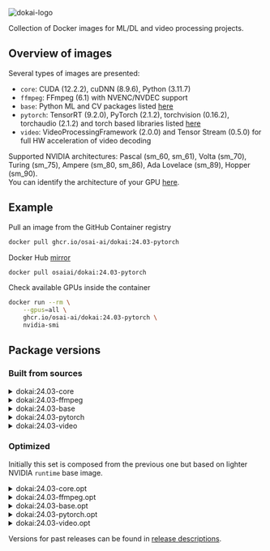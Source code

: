 ![dokai-logo](https://raw.githubusercontent.com/osai-ai/dokai/master/pics/dokai-logo.png)

Collection of Docker images for ML/DL and video processing projects.

## Overview of images

Several types of images are presented:

* `core`: CUDA (12.2.2), cuDNN (8.9.6), Python (3.11.7)
* `ffmpeg`: FFmpeg (6.1) with NVENC/NVDEC support
* `base`: Python ML and CV packages listed [here](docker/requirements/requirements_base.txt)
* `pytorch`: TensorRT (9.2.0), PyTorch (2.1.2), torchvision (0.16.2), torchaudio (2.1.2) and torch based libraries listed [here](docker/requirements/requirements_pytorch.txt)
* `video`: VideoProcessingFramework (2.0.0) and Tensor Stream (0.5.0) for full HW acceleration of video decoding 

Supported NVIDIA architectures: Pascal (sm_60, sm_61), Volta (sm_70), Turing (sm_75), Ampere (sm_80, sm_86), Ada Lovelace (sm_89), Hopper (sm_90).  
You can identify the architecture of your GPU [here](https://arnon.dk/matching-sm-architectures-arch-and-gencode-for-various-nvidia-cards/).

## Example

Pull an image from the GitHub Container registry
```bash
docker pull ghcr.io/osai-ai/dokai:24.03-pytorch
```

Docker Hub [mirror](https://hub.docker.com/r/osaiai/dokai/tags)
```bash
docker pull osaiai/dokai:24.03-pytorch
```

Check available GPUs inside the container
```bash
docker run --rm \
    --gpus=all \
    ghcr.io/osai-ai/dokai:24.03-pytorch \
    nvidia-smi
```

## Package versions

### Built from sources

<details><summary>dokai:24.03-core</summary>
<p>

[ghcr.io/osai-ai/dokai:24.03-core](https://github.com/osai-ai/dokai/pkgs/container/dokai/160087553?tag=24.03-core)

Image based on `nvidia/cuda:12.2.2-cudnn8-devel-ubuntu22.04` which includes:

- Ubuntu 22.04 Operational System;
- CUDA (12.2.2);
- cuDNN (8.9.6);
- NVCC;
- etc..

On top of that packages are installed, here's a brief description and purpose of each:

**Python (3.11.8):**
- **python3.11** is a programming language used for scripting and software development.
- **python3.11-dev** contains header files and development tools for building Python extensions.
- **python3.11-distutils** contains utilities for distributing and installing Python packages.
- **python3.11-tk** contains Tkinter, a GUI toolkit for Python.

**Builders, configurators and compilers:**
- **build-essential** package contains essential tools required for building software on Ubuntu, including compilers (gcc, g++, etc.) and build-related tools.
- **Yasm and nasm** are assemblers used for compiling assembly language code into machine-readable format, commonly used in building software.
- **Ninja** is a small build system that is fast and efficient, used as an alternative to GNU Make in some projects.
- **cmake** is a cross-platform build system generator used to control the software compilation process using simple platform-independent configuration files.
- **pkgconf** is a package configuration system used to help locate and configure libraries needed for building software.
- **gfortran** is a GNU Fortran compiler used for compiling Fortran code.
- **autoconf and libtool** are tools for generating configure scripts and managing software builds on various platforms.

**Utilities:**
- **nano, vim, tmux** are text editors and terminal multiplexers used for editing files and managing terminal sessions.
- **unzip** is a utility used to decompress ZIP archives, commonly used for extracting files from compressed archives.
- **git** is a distributed version control system used for tracking changes in source code during software development.
- **wget, curl** are command-line tools used for downloading files from the internet, commonly used in scripts and automation tasks.
- **htop and nvtop** are interactive system monitoring tools used for displaying system resource usage.
- **sysstat** collects and reports system performance statistics, including CPU, memory, and disk usage.

**Libraries:**
- **libsm6, libxext6, libxrender1, libgl1-mesa-glx** libraries for X Window System used for rendering graphics and managing graphical applications.
- **libtcmalloc-minimal4** is a memory allocation library, providing optimized memory management functions.
- **libx264-dev** is a library for encoding H.264 video streams.
- **libsndfile1** is a library for reading and writing audio files.
- **libssl-dev** is a development package for OpenSSL, providing cryptographic functions.
- **libpng-dev and libjpeg-dev** are development libraries for handling PNG and JPEG image formats, respectively.
- **libmp3lame-dev** is a development library for encoding and decoding MP3 audio files.
- **liblapack-dev** is a library for numerical linear algebra functions.
- **libopenblas-dev** is an optimized BLAS (Basic Linear Algebra Subprograms) library.

</p>
</details>

<details><summary>dokai:24.03-ffmpeg</summary>
<p>

[ghcr.io/osai-ai/dokai:24.03-ffmpeg](https://github.com/osai-ai/dokai/pkgs/container/dokai/160090648?tag=24.03-ffmpeg)

Image based on `ghcr.io/osai-ai/dokai:24.03-core`:

Additionally, installed:

- FFmpeg (n6.1)
- nv-codec-headers (n12.1.14.0)

</p>
</details>

<details><summary>dokai:24.03-base</summary>
<p>

[ghcr.io/osai-ai/dokai:24.03-base](https://github.com/osai-ai/dokai/pkgs/container/dokai/160090648?tag=24.03-base)

Image based on `ghcr.io/osai-ai/dokai:24.03-ffmpeg`:

Additionally, installed:

- Python ML and CV packages: [requirements.txt](./docker/requirements/requirements_base.txt)

</p>
</details>

<details><summary>dokai:24.03-pytorch</summary>
<p>

[ghcr.io/osai-ai/dokai:24.03-pytorch](https://github.com/osai-ai/dokai/pkgs/container/dokai/160107248?tag=24.03-pytorch)

Image based on `dokai:24.03-base`.

Additionally, installed:

- TensorRT (9.2.0)
- MAGMA (2.7.1)
- Pytorch-related packages: [requirements.txt](./docker/requirements/requirements_pytorch.txt)

</p>
</details>

<details><summary>dokai:24.03-video</summary>
<p>

[ghcr.io/osai-ai/dokai:24.03-video](https://github.com/osai-ai/dokai/pkgs/container/dokai/160107462?tag=24.03-video)

Image based on `dokai:24.03-pytorch`.

Additionally, installed:

- VideoProcessingFramework==2.0.0 (source, v2.0.0)  
- tensor-stream==0.5.0 (source, 0.5.0)

</p>
</details>

### Optimized

Initially this set is composed from the previous one but based on lighter NVIDIA `runtime` base image.  

<details><summary>dokai:24.03-core.opt</summary>
<p>

Image based on `nvidia/cuda:12.2.2-cudnn8-runtime-ubuntu22.04` and includes the same
additionally installed packages as `dokai:24.03-core`.

</p>
</details>


<details><summary>dokai:24.03-ffmpeg.opt</summary>
<p>

Image based on `dokai:24.03-core.opt`  and includes the same
additionally installed packages as `dokai:24.03-ffmpeg`.

</p>
</details>


<details><summary>dokai:24.03-base.opt</summary>
<p>

Image based on `dokai:24.03-ffmpeg.opt`  and includes the same
additionally installed packages as `dokai:24.03-base`.

</p>
</details>


<details><summary>dokai:24.03-pytorch.opt</summary>
<p>

Image based on `dokai:24.03-base.opt`  and includes the same
additionally installed packages as `dokai:24.03-pytorch`.

</p>
</details>


<details><summary>dokai:24.03-video.opt</summary>
<p>

Image based on `dokai:24.03-pytorch.opt`  and includes the same
additionally installed packages as `dokai:24.03-video`.

</p>
</details>

Versions for past releases can be found in [release descriptions](https://github.com/osai-ai/dokai/releases).
